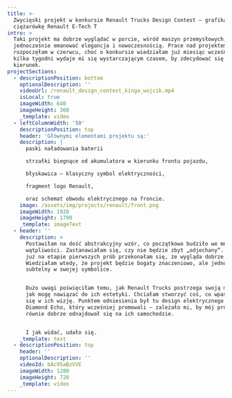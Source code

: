 ```yaml
---
title: >-
  Zwycięski projekt w konkursie Renault Trucks Design Contest – grafika na
  ciężarówkę Renault E-Tech T
intro: >
  Taki projekt ma dobrze wyglądać w porcie, wśród maszyn przemysłowych, a
  jednocześnie emanować elegancja i nowoczesnością. Prace nad projektem
  rozpoczęłam w czerwcu, choć o konkursie wiedziałam już miesiąc wcześniej. Ale
  kilka tygodni wydaje mi się wystarczającym czasem, by zdecydować się na jakiś
  kierunek.
projectSections:
  - descriptionPosition: bottom
    optionalDescription: ''
    videoUrl: /renault_design_contest_kinga_wojcik.mp4
    isLocal: true
    imageWidth: 640
    imageHeight: 360
    _template: video
  - leftColumnWidth: '50'
    descriptionPosition: top
    header: 'Głównymi elementami projektu są:'
    description: |
      paski naładowania baterii

      strzałki biegnące od akumulatora w kierunku frontu pojazdu,

      błyskawica – klasyczny symbol elektryczności,

      fragment logo Renault,

      oraz schemat obwodu elektrycznego na froncie.
    image: /assets/img/projects/renault/front.png
    imageWidth: 1920
    imageHeight: 1790
    _template: imageText
  - header: ''
    description: >
      Postawiłam na dość abstrakcyjny wzór, co początkowo budziło we mnie sporo
      wątpliwości. Zastanawiałam się, czy nie będzie zbyt „odjechany”. Jednak
      już na etapie pierwszych prób przekonałam się, że wygląda dobrze.
      Wiedziałam wtedy, że projekt będzie bogaty znaczeniowo, ale jednocześnie
      subtelny w swojej symbolice.


      Dużo uwagi poświęciłam temu, jak Renault Trucks postrzega swoją markę i
      jak mogę nawiązać do ich estetyki. Chciałam stworzyć coś, co wpasowałoby
      się w ich wizję. Punktem odniesienia był tu design elektrycznego pojazdu
      Diamond Echo, który wcześniej promowali – zależało mi, by mój projekt
      równie dobrze odnajdował się na ich samochodzie.


      I jak widać, udało się.
    _template: text
  - descriptionPosition: top
    header: ''
    optionalDescription: ''
    videoId: bAc95aBzVVE
    imageWidth: 1280
    imageHeight: 720
    _template: video
---
```


